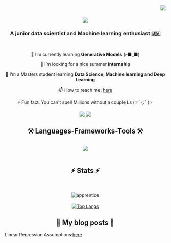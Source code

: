 <img align="right" src="https://visitor-badge.laobi.icu/badge?page_id=AnasAber.AnasAber" />

<h1 align="center">
    <img src="https://readme-typing-svg.herokuapp.com/?font=Righteous&size=35&center=true&vCenter=true&width=500&height=70&duration=4000&lines=Hi+There!+👋;+I'm+Anas+Aberchih!;" />
</h1>

<h3 align="center">A junior data scientist and Machine learning enthusiast 🇲🇦</h3>

<br/>

<div align="center">
  
 🌱 I’m currently learning **Generative Models** (⌐■_■)
 
 🤔 I’m looking for a nice summer **internship**
 
 🔭 I’m a Masters student learning **Data Science, Machine learning and Deep Learning**
  
 📫 How to reach me: [here](https://www.linkedin.com/in/anas-aberchih-%F0%9F%87%B5%F0%9F%87%B8-b6007121b/)
 
 ⚡ Fun fact: You can't spell Millions without a couple Ls (☞ﾟヮﾟ)☞

 </div>

<div align="center"> 
  <a href="mailto:anas.aberchih1@gmail.com">
    <img src="https://img.shields.io/badge/Gmail-333333?style=for-the-badge&logo=gmail&logoColor=red" />
  </a>
  <a href="https://www.linkedin.com/in/anas-aberchih-%F0%9F%87%B5%F0%9F%87%B8-b6007121b/" target="_blank">
  <img src="https://img.shields.io/badge/LinkedIn-0077B5?style=for-the-badge&logo=linkedin&logoColor=white" target="_blank" />
  </a>
</div>

 
<h2 align="center">⚒️ Languages-Frameworks-Tools ⚒️</h2>
<br/>
<div align="center">
    <img src="https://skillicons.dev/icons?i=python,django,sklearn,tensorflow,cpp,java,git,vscode,github,mysql,flask,laravel,html,css,notion" />
</div>

<br/>

<h2 align="center">⚡ Stats ⚡</h2>
<br>
<!-- apprentice -->
<div align="center">

![apprentice](https://github-readme-stats.vercel.app/api?username=AnasAber&show_icons=true&theme=apprentice)<br/><br/>
[![Top Langs](https://github-readme-stats.vercel.app/api/top-langs/?username=AnasAber)](https://github.com/AnasAber/github-readme-stats)

</div>

<h2 align="center">📕 My blog posts 📕</h2>

Linear Regression Assumptions:[here](https://medium.com/@anas.aberchih1/ensuring-model-estimation-validity-a-deep-dive-into-linear-regression-assumptions-b2e9c07e1a16)


